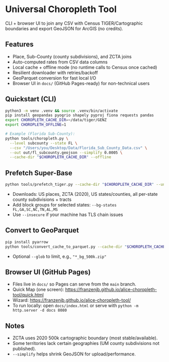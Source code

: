 # Universal Choropleth Tool

CLI + browser UI to join any CSV with Census TIGER/Cartographic boundaries and export GeoJSON for ArcGIS (no credits).

## Features
- Place, Sub-County (county subdivisions), and ZCTA joins
- Auto-computed rates from CSV data columns
- Local cache + offline mode (no runtime calls to Census once cached)
- Resilient downloader with retries/backoff
- GeoParquet conversion for fast local I/O
- Browser UI in `docs/` (GitHub Pages-ready) for non-technical users

## Quickstart (CLI)
```bash
python3 -m venv .venv && source .venv/bin/activate
pip install geopandas pyogrio shapely pyproj fiona requests pandas
export CHOROPLETH_CACHE_DIR=~/data/tiger/GENZ
export CHOROPLETH_OFFLINE=1

# Example (Florida Sub-County):
python tools/choropleth.py \
  --level subcounty --state FL \
  --csv "/Users/you/Desktop/Data/Florida_Sub_County_Data.csv" \
  --out out/fl_subcounty.geojson --simplify 0.0005 \
  --cache-dir "$CHOROPLETH_CACHE_DIR" --offline
```

## Prefetch Super-Base
```bash
python tools/prefetch_tiger.py --cache-dir "$CHOROPLETH_CACHE_DIR" --until-complete --max-retries 12 --retry-wait 3
```
- Downloads: US places, ZCTA (2020), US states/counties, all per-state county subdivisions + tracts
- Add block groups for selected states: `--bg-states FL,GA,SC,NC,TN,AL,MS`
- Use `--insecure` if your machine has TLS chain issues

## Convert to GeoParquet
```bash
pip install pyarrow
python tools/convert_cache_to_parquet.py --cache-dir "$CHOROPLETH_CACHE_DIR"
```
- Optional `--glob` to limit, e.g., `"*_bg_500k.zip"`

## Browser UI (GitHub Pages)
- Files live in `docs/` so Pages can serve from the `main` branch.
- Quick Map (one screen): https://franzenjb.github.io/alice-choropleth-tool/quick.html
- Wizard: https://franzenjb.github.io/alice-choropleth-tool/
- To run locally: open `docs/index.html` or serve with `python -m http.server -d docs 8080`

## Notes
- ZCTA uses 2020 500k cartographic boundary (most stable/available).
- Some territories lack certain geographies (UM county subdivisions not published).
- `--simplify` helps shrink GeoJSON for upload/performance.

